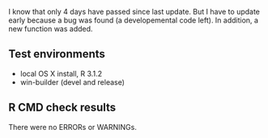I know that only 4 days have passed since last update. But I have to update early because a bug was found (a developemental code left). In addition, a new function was added.

## Test environments
* local OS X install, R 3.1.2
* win-builder (devel and release)

## R CMD check results
There were no ERRORs or WARNINGs.

